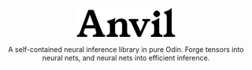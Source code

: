 
<p align="center">
  <img width="200px" src="assets/anvil.webp" />
</p>

<p align="center">
  A self-contained neural inference library in pure Odin. Forge tensors into neural nets, and neural nets into efficient inference.
</p>
